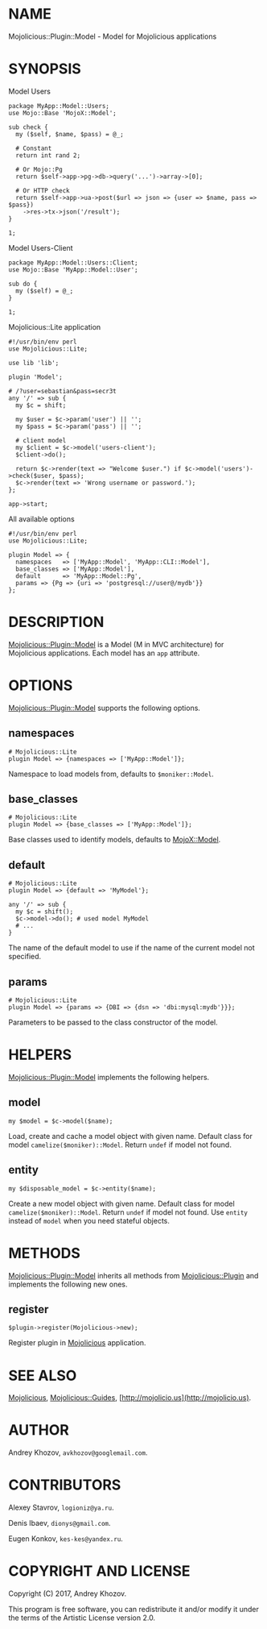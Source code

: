 # NAME

Mojolicious::Plugin::Model - Model for Mojolicious applications

# SYNOPSIS

Model Users

    package MyApp::Model::Users;
    use Mojo::Base 'MojoX::Model';

    sub check {
      my ($self, $name, $pass) = @_;

      # Constant
      return int rand 2;

      # Or Mojo::Pg
      return $self->app->pg->db->query('...')->array->[0];

      # Or HTTP check
      return $self->app->ua->post($url => json => {user => $name, pass => $pass})
        ->res->tx->json('/result');
    }

    1;

Model Users-Client

    package MyApp::Model::Users::Client;
    use Mojo::Base 'MyApp::Model::User';

    sub do {
      my ($self) = @_;
    }

    1;

Mojolicious::Lite application

    #!/usr/bin/env perl
    use Mojolicious::Lite;

    use lib 'lib';

    plugin 'Model';

    # /?user=sebastian&pass=secr3t
    any '/' => sub {
      my $c = shift;

      my $user = $c->param('user') || '';
      my $pass = $c->param('pass') || '';

      # client model
      my $client = $c->model('users-client');
      $client->do();

      return $c->render(text => "Welcome $user.") if $c->model('users')->check($user, $pass);
      $c->render(text => 'Wrong username or password.');
    };

    app->start;

All available options

    #!/usr/bin/env perl
    use Mojolicious::Lite;

    plugin Model => {
      namespaces   => ['MyApp::Model', 'MyApp::CLI::Model'],
      base_classes => ['MyApp::Model'],
      default      => 'MyApp::Model::Pg',
      params => {Pg => {uri => 'postgresql://user@/mydb'}}
    };

# DESCRIPTION

[Mojolicious::Plugin::Model](https://metacpan.org/pod/Mojolicious%3A%3APlugin%3A%3AModel) is a Model (M in MVC architecture) for Mojolicious applications. Each
model has an `app` attribute.

# OPTIONS

[Mojolicious::Plugin::Model](https://metacpan.org/pod/Mojolicious%3A%3APlugin%3A%3AModel) supports the following options.

## namespaces

    # Mojolicious::Lite
    plugin Model => {namespaces => ['MyApp::Model']};

Namespace to load models from, defaults to `$moniker::Model`.

## base\_classes

    # Mojolicious::Lite
    plugin Model => {base_classes => ['MyApp::Model']};

Base classes used to identify models, defaults to [MojoX::Model](https://metacpan.org/pod/MojoX%3A%3AModel).

## default

    # Mojolicious::Lite
    plugin Model => {default => 'MyModel'};

    any '/' => sub {
      my $c = shift();
      $c->model->do(); # used model MyModel
      # ...
    }

The name of the default model to use if the name of the current model not
specified.

## params

    # Mojolicious::Lite
    plugin Model => {params => {DBI => {dsn => 'dbi:mysql:mydb'}}};

Parameters to be passed to the class constructor of the model.

# HELPERS

[Mojolicious::Plugin::Model](https://metacpan.org/pod/Mojolicious%3A%3APlugin%3A%3AModel) implements the following helpers.

## model

    my $model = $c->model($name);

Load, create and cache a model object with given name. Default class for
model `camelize($moniker)::Model`. Return `undef` if model not found.

## entity

    my $disposable_model = $c->entity($name);

Create a new model object with given name. Default class for
model `camelize($moniker)::Model`. Return `undef` if model not found.
Use `entity` instead of `model` when you need stateful objects.

# METHODS

[Mojolicious::Plugin::Model](https://metacpan.org/pod/Mojolicious%3A%3APlugin%3A%3AModel) inherits all methods from
[Mojolicious::Plugin](https://metacpan.org/pod/Mojolicious%3A%3APlugin) and implements the following new ones.

## register

    $plugin->register(Mojolicious->new);

Register plugin in [Mojolicious](https://metacpan.org/pod/Mojolicious) application.

# SEE ALSO

[Mojolicious](https://metacpan.org/pod/Mojolicious), [Mojolicious::Guides](https://metacpan.org/pod/Mojolicious%3A%3AGuides), [http://mojolicio.us](http://mojolicio.us).

# AUTHOR

Andrey Khozov, `avkhozov@googlemail.com`.

# CONTRIBUTORS

Alexey Stavrov, `logioniz@ya.ru`.

Denis Ibaev, `dionys@gmail.com`.

Eugen Konkov, `kes-kes@yandex.ru`.

# COPYRIGHT AND LICENSE

Copyright (C) 2017, Andrey Khozov.

This program is free software, you can redistribute it and/or modify it under
the terms of the Artistic License version 2.0.
